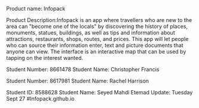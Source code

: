 Product name: Infopack

Product Description:Infopack is an app where travellers who are new to the area can "become one of the locals" by discovering the history of places, monuments, statues, buildings, 
as well as tips and information about attractions, restaurants, shops, routes, and prices. 
This app will let people who can source their information enter, text and picture documents that anyone can view. 
The interface is an interactive map that can be used by tapping on the interest wanted.


Student Number: 8661478
Student Name: Christopher Francis


Student Number: 8617981
Student Name: Rachel Harrison

Student ID: 8588628
Student Name: Seyed Mahdi Etemad
Update: Tuesday Sept 27
#Infopack.github.io


